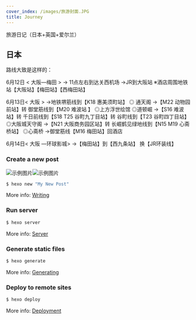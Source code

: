 ```yaml
---
cover_index: /images/旅游封面.JPG
title: Journey
---
```

旅游日记（日本+英国+爱尔兰）

## 日本
路线大致是这样的：

6月12日 < 大阪—梅田 >
→ 11点左右到达关西机场
→JR到大阪站
※酒店周围地铁站【大阪站】【梅田站】【西梅田站】

6月13日< 大阪 >
→地铁堺筋线到【K18 惠美须町站】
  ◎ 通天阁
→【M22 动物园前站】转 御堂筋线到【M20 难波站 】
  ◎上方浮世绘馆
  ◎道顿崛
→【S16 难波站】转 千日前线到【S18 T25 谷町九丁目站】转 谷町线到【T23 谷町四丁目站】
  ◎大阪城天守阁
→【N21 大阪商务园区站】转 长崛鹤见绿地线到【N15 M19 心斋桥站】
  ◎心斋桥
→御堂筋线【M16 梅田站】回酒店

6月14日< 大阪 —环球影城>
→【梅田站】到【西九条站】 换【JR环装线】

### Create a new post

![示例图片](/images/大阪烧.png "示例图片")![示例图片](/images/料理.jpg "示例图片")
``` bash
$ hexo new "My New Post"
```

More info: [Writing](https://hexo.io/docs/writing.html)

### Run server

``` bash
$ hexo server
```

More info: [Server](https://hexo.io/docs/server.html)

### Generate static files

``` bash
$ hexo generate
```

More info: [Generating](https://hexo.io/docs/generating.html)

### Deploy to remote sites

``` bash
$ hexo deploy
```

More info: [Deployment](https://hexo.io/docs/one-command-deployment.html)

